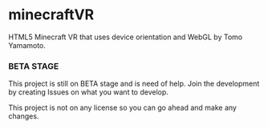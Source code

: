 # minecraftVR
HTML5 Minecraft VR that uses device orientation and WebGL by Tomo Yamamoto.

### BETA STAGE

This project is still on BETA stage and is need of help. Join the development by creating Issues on what you want to develop.

This project is not on any license so you can go ahead and make any changes.
